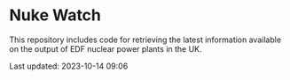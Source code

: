 # Nuke Watch

This repository includes code for retrieving the latest information available on the output of EDF nuclear power plants in the UK.

Last updated: 2023-10-14 09:06